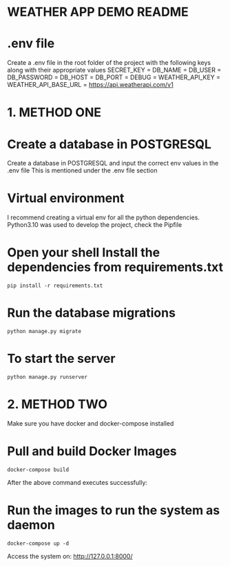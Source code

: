 # WEATHER APP DEMO README

# .env file
Create a .env file in the root folder of the project with the following keys along with their appropriate values
    SECRET_KEY = 
    DB_NAME = 
    DB_USER = 
    DB_PASSWORD = 
    DB_HOST = 
    DB_PORT = 
    DEBUG = 
    WEATHER_API_KEY = 
    WEATHER_API_BASE_URL = https://api.weatherapi.com/v1



# 1. METHOD ONE
# Create a database in POSTGRESQL
Create a database in POSTGRESQL and input the correct env values in the .env file
This is mentioned under the .env file section

# Virtual environment
I recommend creating a virtual env for all the python dependencies.
Python3.10 was used to develop the project, check the Pipfile
	
# Open your shell Install the dependencies from requirements.txt
	pip install -r requirements.txt

# Run the database migrations 
	python manage.py migrate

# To start the server
	python manage.py runserver




# 2. METHOD TWO
Make sure you have docker and docker-compose installed
# Pull and build Docker Images
    docker-compose build

After the above command executes successfully:
# Run the images to run the system as daemon
    docker-compose up -d



Access the system on: http://127.0.0.1:8000/





